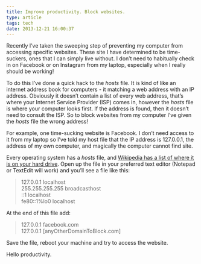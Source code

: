 ```yaml
---
title: Improve productivity. Block websites.
type: article
tags: tech
date: 2013-12-21 16:00:37
---
```

<p> Recently I&rsquo;ve taken the sweeping step of preventing my computer from accessing specific websites. These site I have determined to be time-suckers, ones that I can simply live without. I don&rsquo;t need to habitually check in on Facebook or on Instagram from my laptop, especially when I really should be working!</p><p> To do this I&rsquo;ve done a quick hack to the <em>hosts</em> file. It is kind of like an internet address book for computers - it matching a web address with an IP address. Obviously it doesn&rsquo;t contain a list of every web address, that&rsquo;s where your Internet Service Provider (ISP) comes in, however the <em>hosts</em> file is where your computer looks first. If the address is found, then it doesn&rsquo;t need to consult the ISP. So to block websites from my computer I&rsquo;ve given the <em>hosts</em> file the wrong address!</p><p> For example, one time-sucking website is Facebook. I don&rsquo;t need access to it from my laptop so I&rsquo;ve told my host file that the IP address is 127.0.0.1, the address of my own computer, and magically the computer cannot find site.</p><p> Every operating system has a <em>hosts</em> file, and <a href="http://en.wikipedia.org/wiki/Hosts_file#Location_in_the_file_system">Wikipedia has a list of where it is on your hard drive</a>. Open up the file in your preferred text editor (Notepad or TextEdit will work) and you&rsquo;ll see a file like this:</p><blockquote> <p> 127.0.0.1 localhost<br /> 255.255.255.255 broadcasthost<br /> ::1 localhost<br /> fe80::1%lo0 localhost</p></blockquote><p> At the end of this file add:</p><blockquote> <p> 127.0.0.1 facebook.com<br /> 127.0.0.1 [anyOtherDomainToBlock.com]</p></blockquote><p> Save the file, reboot your machine and try to access the website.</p><p> Hello productivity.</p>
